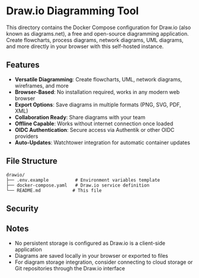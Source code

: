 # Draw.io Diagramming Tool

This directory contains the Docker Compose configuration for Draw.io (also known as diagrams.net), a free and open-source diagramming application. Create flowcharts, process diagrams, network diagrams, UML diagrams, and more directly in your browser with this self-hosted instance.

## Features

- **Versatile Diagramming**: Create flowcharts, UML, network diagrams, wireframes, and more
- **Browser-Based**: No installation required, works in any modern web browser
- **Export Options**: Save diagrams in multiple formats (PNG, SVG, PDF, XML)
- **Collaboration Ready**: Share diagrams with your team
- **Offline Capable**: Works without internet connection once loaded
- **OIDC Authentication**: Secure access via Authentik or other OIDC providers
- **Auto-Updates**: Watchtower integration for automatic container updates

## File Structure

```
drawio/
├── .env.example          # Environment variables template
├── docker-compose.yaml   # Draw.io service definition
└── README.md            # This file
```

## Security

## Notes

- No persistent storage is configured as Draw.io is a client-side application
- Diagrams are saved locally in your browser or exported to files
- For diagram storage integration, consider connecting to cloud storage or Git repositories through the Draw.io interface
